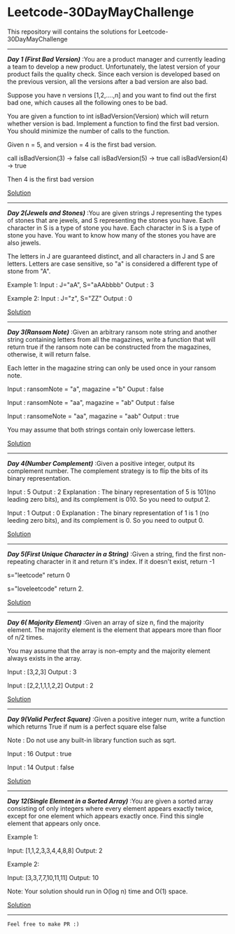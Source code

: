 # Leetcode-30DayMayChallenge
This repository will contains the solutions for Leetcode-30DayMayChallenge


---

***Day 1 (First Bad Version)*** :You are a product manager and currently leading a team to develop a new product. Unfortunately, the latest version of your product fails the quality check. Since each version is developed based on the previous version, all the versions after a bad version are also bad.

Suppose you have n versions [1,2,....,n] and you want to find out the first bad one, which causes all the following ones to be bad.

You are given a function to int isBadVersion(Version) which will return whether version is bad. Implement a function to find the first bad version. You should minimize the number of calls to the function.

Given n = 5, and version = 4 is the first bad version.

call isBadVersion(3) -> false
call isBadVersion(5) -> true
call isBadVersion(4) -> true

Then 4 is the first bad version

[Solution](https://github.com/Ratheshprabakar/Leetcode-30DayMayChallenge/blob/master/Day1.c)

---
***Day 2(Jewels and Stones)*** :You are given strings J representing the types of stones that are jewels, and S representing the stones you have. Each character in S is a type of stone you have. Each character in S is a type of stone you have. You want to know how many of the stones you have are also jewels.

The letters in J are guaranteed distinct, and all characters in J and S are letters. Letters are case sensitive, so "a" is considered a different type of stone from "A".

Example 1:
Input : J="aA", S="aAAbbbb"
Output : 3

Example 2:
Input : J="z", S="ZZ"
Output : 0

[Solution](https://github.com/Ratheshprabakar/Leetcode-30DayMayChallenge/blob/master/Day2.c)

---
***Day 3(Ransom Note)*** :Given an arbitrary ransom note string and another string containing letters from all the magazines, write a function that will return true if the ransom note can be constructed from the magazines, otherwise, it will return false.

Each letter in the magazine string can only be used once in your ransom note.

Input : ransomNote = "a", magazine ="b"
Ouput : false

Input : ransomNote = "aa", magazine = "ab"
Output : false

Input : ransomeNote = "aa", magazine = "aab"
Output : true

You may assume that both strings contain only lowercase letters.

[Solution](https://github.com/Ratheshprabakar/Leetcode-30DayMayChallenge/blob/master/Day3.c)

---
***Day 4(Number Complement)*** :Given a positive integer, output its complement number. The complement strategy is to flip the bits of its binary representation.

Input : 5
Output : 2
Explanation : The binary representation of 5 is 101(no leading zero bits), and its complement is 010. So you need to output 2.

Input : 1
Output : 0
Explanation : The binary representation of 1 is 1 (no leeding zero bits), and its complement is 0. So you need to output 0.

[Solution](https://github.com/Ratheshprabakar/Leetcode-30DayMayChallenge/blob/master/Day4.c)

---
***Day 5(First Unique Character in a String)*** :Given a string, find the first non-repeating character in it and return it's index. If it doesn't exist, return -1

s="leetcode"
return 0

s="loveleetcode"
return 2.

[Solution](https://github.com/Ratheshprabakar/Leetcode-30DayMayChallenge/blob/master/Day5.c)

---
***Day 6( Majority Element)*** :Given an array of size n, find the majority element. The majority element is the element that appears more than floor of n/2 times.

You may assume that the array is non-empty and the majority element always exists in the array.

Input : [3,2,3]
Output : 3

Input : [2,2,1,1,1,2,2]
Output : 2

[Solution](https://github.com/Ratheshprabakar/Leetcode-30DayMayChallenge/blob/master/Day6.c)

---
***Day 9(Valid Perfect Square)*** :Given a positive integer num, write a function which returns True if num is a perfect square else false

Note : Do not use any built-in library function such as sqrt.

Input : 16
Output : true

Input : 14
Output : false

[Solution](https://github.com/Ratheshprabakar/Leetcode-30DayMayChallenge/blob/master/Day9.c)

---
***Day 12(Single Element in a Sorted Array)*** :You are given a sorted array consisting of only integers where every element appears exactly twice, except for one element which appears exactly once. Find this single element that appears only once.

Example 1:

Input: [1,1,2,3,3,4,4,8,8]
Output: 2

Example 2:

Input: [3,3,7,7,10,11,11]
Output: 10
 

Note: Your solution should run in O(log n) time and O(1) space.

[Solution](https://github.com/Ratheshprabakar/Leetcode-30DayMayChallenge/blob/master/Day12.c)

---

```
Feel free to make PR :)
```
